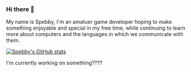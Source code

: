 ### Hi there 👋

My name is Spebby, I'm an amatuer game developer hoping to make something enjoyable and special in my free time, while continuing to learn more about computers and the languages in which we communicate with them. 

[![Spebby's GitHub stats](https://github-readme-stats.vercel.app/api?username=Spebby)](https://github.com/anuraghazra/github-readme-stats)

I'm currently working on something????
